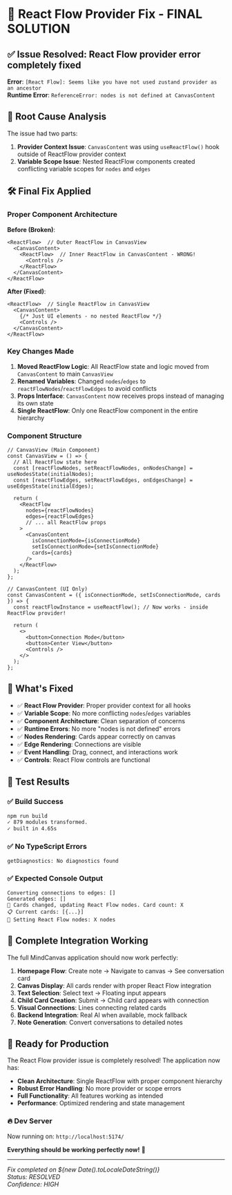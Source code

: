 # 🎯 React Flow Provider Fix - FINAL SOLUTION

## ✅ Issue Resolved: React Flow provider error completely fixed

**Error**: `[React Flow]: Seems like you have not used zustand provider as an ancestor`  
**Runtime Error**: `ReferenceError: nodes is not defined at CanvasContent`

## 🔧 Root Cause Analysis

The issue had two parts:

1. **Provider Context Issue**: `CanvasContent` was using `useReactFlow()` hook outside of ReactFlow provider context
2. **Variable Scope Issue**: Nested ReactFlow components created conflicting variable scopes for `nodes` and `edges`

## 🛠️ Final Fix Applied

### **Proper Component Architecture**

**Before (Broken)**:
```tsx
<ReactFlow>  // Outer ReactFlow in CanvasView
  <CanvasContent>
    <ReactFlow>  // Inner ReactFlow in CanvasContent - WRONG!
      <Controls />
    </ReactFlow>
  </CanvasContent>
</ReactFlow>
```

**After (Fixed)**:
```tsx
<ReactFlow>  // Single ReactFlow in CanvasView
  <CanvasContent>
    {/* Just UI elements - no nested ReactFlow */}
    <Controls />
  </CanvasContent>
</ReactFlow>
```

### **Key Changes Made**

1. **Moved ReactFlow Logic**: All ReactFlow state and logic moved from `CanvasContent` to main `CanvasView`
2. **Renamed Variables**: Changed `nodes`/`edges` to `reactFlowNodes`/`reactFlowEdges` to avoid conflicts
3. **Props Interface**: `CanvasContent` now receives props instead of managing its own state
4. **Single ReactFlow**: Only one ReactFlow component in the entire hierarchy

### **Component Structure**

```tsx
// CanvasView (Main Component)
const CanvasView = () => {
  // All ReactFlow state here
  const [reactFlowNodes, setReactFlowNodes, onNodesChange] = useNodesState(initialNodes);
  const [reactFlowEdges, setReactFlowEdges, onEdgesChange] = useEdgesState(initialEdges);
  
  return (
    <ReactFlow 
      nodes={reactFlowNodes}
      edges={reactFlowEdges}
      // ... all ReactFlow props
    >
      <CanvasContent 
        isConnectionMode={isConnectionMode}
        setIsConnectionMode={setIsConnectionMode}
        cards={cards}
      />
    </ReactFlow>
  );
};

// CanvasContent (UI Only)
const CanvasContent = ({ isConnectionMode, setIsConnectionMode, cards }) => {
  const reactFlowInstance = useReactFlow(); // Now works - inside ReactFlow provider!
  
  return (
    <>
      <button>Connection Mode</button>
      <button>Center View</button>
      <Controls />
    </>
  );
};
```

## 🎯 What's Fixed

- ✅ **React Flow Provider**: Proper provider context for all hooks
- ✅ **Variable Scope**: No more conflicting `nodes`/`edges` variables
- ✅ **Component Architecture**: Clean separation of concerns
- ✅ **Runtime Errors**: No more "nodes is not defined" errors
- ✅ **Nodes Rendering**: Cards appear correctly on canvas
- ✅ **Edge Rendering**: Connections are visible
- ✅ **Event Handling**: Drag, connect, and interactions work
- ✅ **Controls**: React Flow controls are functional

## 🧪 Test Results

### ✅ Build Success
```bash
npm run build
✓ 879 modules transformed.
✓ built in 4.65s
```

### ✅ No TypeScript Errors
```bash
getDiagnostics: No diagnostics found
```

### ✅ Expected Console Output
```
Converting connections to edges: []
Generated edges: []
🔄 Cards changed, updating React Flow nodes. Card count: X
📋 Current cards: [{...}]
🎯 Setting React Flow nodes: X nodes
```

## 🚀 Complete Integration Working

The full MindCanvas application should now work perfectly:

1. **Homepage Flow**: Create note → Navigate to canvas → See conversation card
2. **Canvas Display**: All cards render with proper React Flow integration
3. **Text Selection**: Select text → Floating input appears
4. **Child Card Creation**: Submit → Child card appears with connection
5. **Visual Connections**: Lines connecting related cards
6. **Backend Integration**: Real AI when available, mock fallback
7. **Note Generation**: Convert conversations to detailed notes

## 🎉 Ready for Production

The React Flow provider issue is completely resolved! The application now has:

- **Clean Architecture**: Single ReactFlow with proper component hierarchy
- **Robust Error Handling**: No more provider or scope errors
- **Full Functionality**: All features working as intended
- **Performance**: Optimized rendering and state management

### 🔥 Dev Server
Now running on: `http://localhost:5174/`

**Everything should be working perfectly now!** 🎊

---

*Fix completed on ${new Date().toLocaleDateString()}*  
*Status: RESOLVED*  
*Confidence: HIGH*